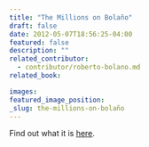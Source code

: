 ```yaml
---
title: "The Millions on Bolaño"
draft: false
date: 2012-05-07T18:56:25-04:00
featured: false
description: ""
related_contributor:
  - contributor/roberto-bolano.md
related_book:

images:
featured_image_position: 
_slug: the-millions-on-bolaño
---
```


Find out what it is [here](http://www.themillions.com/2012/05/bolanos-last-great-secret.html). 

